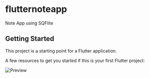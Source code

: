 # flutternoteapp

Note App using SQFlite 

## Getting Started

This project is a starting point for a Flutter application.

A few resources to get you started if this is your first Flutter project:

![Preview](https://media.giphy.com/media/S465NdEBaCIGjveu2x/giphy.gif)


